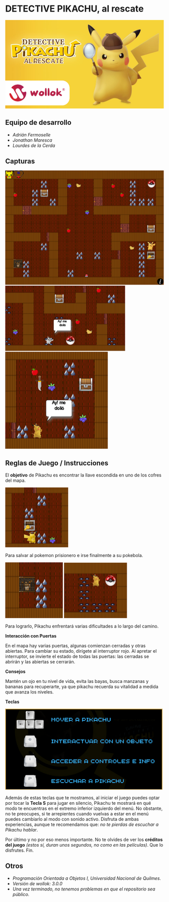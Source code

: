 # DETECTIVE PIKACHU, al rescate

![Portada](https://github.com/obj1unq/2024s1-tp-grupal-juego-equipo-5/blob/master/assets/readme-titulo.png)

## Equipo de desarrollo

- *Adrián Fermoselle*
- *Jonathan Maresca*
- *Lourdes de la Cerda*

## Capturas

![Portada](https://github.com/obj1unq/2024s1-tp-grupal-juego-equipo-5/blob/master/assets/readme-captura1.png)
![Portada](https://github.com/obj1unq/2024s1-tp-grupal-juego-equipo-5/blob/master/assets/readme-captura2.png)
![Portada](https://github.com/obj1unq/2024s1-tp-grupal-juego-equipo-5/blob/master/assets/readme-captura6.png)

## Reglas de Juego / Instrucciones

El **objetivo** de Pikachu es encontrar la llave escondida en uno de los cofres del mapa.

![Portada](https://github.com/obj1unq/2024s1-tp-grupal-juego-equipo-5/blob/master/assets/readme-captura3.png)

Para salvar al pokemon prisionero e irse finalmente a su pokebola.

![Portada](https://github.com/obj1unq/2024s1-tp-grupal-juego-equipo-5/blob/master/assets/readme-captura4.png)
![Portada](https://github.com/obj1unq/2024s1-tp-grupal-juego-equipo-5/blob/master/assets/readme-captura5.png)

Para lograrlo, Pikachu enfrentará varias dificultades a lo largo del camino.

**Interacción con Puertas**

En el mapa hay varias puertas, algunas comienzan cerradas y otras abiertas. Para cambiar su estado, dirígete al interruptor rojo. Al apretar el interruptor, se invierte el estado de todas las puertas: las cerradas se abrirán y las abiertas se cerrarán.

**Consejos**

Mantén un ojo en tu nivel de vida, evita las bayas, busca manzanas y bananas para recuperarte, ya que pikachu recuerda su vitalidad a medida que avanza los niveles.

**Teclas**

![Portada](https://github.com/obj1unq/2024s1-tp-grupal-juego-equipo-5/blob/master/assets/readme-teclas.png)

Además de estas teclas que te mostramos, al iniciar el juego puedes optar por tocar la **Tecla S** para jugar en silencio, Pikachu te mostrará en qué modo te encuentras en el extremo inferior izquierdo del menú. No obstante, no te preocupes, si te arrepientes cuando vuelvas a estar en el menú puedes cambiarlo al modo con sonido activo. 
Disfruta de ambas experiencias, aunque te recomendamos que: *no te pierdas de escuchar a Pikachu hablar*.  

Por último y no por eso menos importante. No te olvides de ver los **créditos del juego** *(estos sí, duran unos segundos, no como en las películas)*. Que lo disfrutes. Fin.

## Otros
- *Programación Orientada a Objetos I, Universidad Nacional de Quilmes.*
- *Versión de wollok: 3.0.0*
- *Una vez terminado, no tenemos problemas en que el repositorio sea público.*
